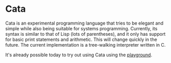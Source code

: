 # Cata

Cata is an experimental programming language that tries to be elegant and simple
while also being suitable for systems programming. Currently, its syntax is
similar to that of Lisp (lots of parentheses), and it only has support for basic
print statements and arithmetic. This will change quickly in the future. The
current implementation is a tree-walking interpreter written in C.

It's already possible today to try out using Cata using the
[playground](https://justusjz.github.io/cata/playground.html).
